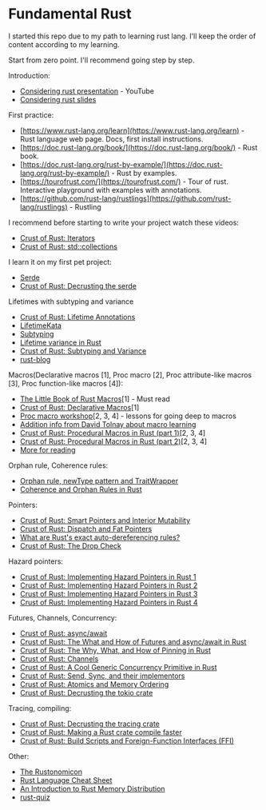 # Fundamental Rust
I started this repo due to my path to learning rust lang. I'll keep the order of content according to my learning.

Start from zero point. I'll recommend going step by step.

Introduction:
- [Considering rust presentation](https://www.youtube.com/watch?v=DnT-LUQgc7s) - YouTube
- [Considering rust slides](https://jon.thesquareplanet.com/slides/considering-rust/export.pdf)

First practice:
- [https://www.rust-lang.org/learn](https://www.rust-lang.org/learn) - Rust language web page. Docs, first install instructions.
- [https://doc.rust-lang.org/book/](https://doc.rust-lang.org/book/) - Rust book.
- [https://doc.rust-lang.org/rust-by-example/](https://doc.rust-lang.org/rust-by-example/) - Rust by examples.
- [https://tourofrust.com/](https://tourofrust.com/) - Tour of rust. Interactive playground with examples with annotations.
- [https://github.com/rust-lang/rustlings](https://github.com/rust-lang/rustlings) - Rustling

I recommend before starting to write your project watch these videos:
- [Crust of Rust: Iterators](https://www.youtube.com/watch?v=yozQ9C69pNs)
- [Crust of Rust: std::collections](https://www.youtube.com/watch?v=EF3Z4jdD1EQ)

I learn it on my first pet project:
- [Serde](https://serde.rs/)
- [Crust of Rust: Decrusting the serde](https://www.youtube.com/watch?v=BI_bHCGRgMY) 

Lifetimes with subtyping and variance
- [Crust of Rust: Lifetime Annotations](https://www.youtube.com/watch?v=rAl-9HwD858)
- [LifetimeKata](https://github.com/tfpk/lifetimekata)
- [Subtyping](https://doc.rust-lang.org/nomicon/subtyping.html)
- [Lifetime variance in Rust](https://github.com/sunshowers-code/lifetime-variance)
- [Crust of Rust: Subtyping and Variance](https://www.youtube.com/watch?v=iVYWDIW71jk)
- [rust-blog](https://github.com/pretzelhammer/rust-blog/blob/master/posts/common-rust-lifetime-misconceptions.md)

Macros(Declarative macros [1], Proc macro [2], Proc attribute-like macros [3], Proc function-like macros [4]):
- [The Little Book of Rust Macros](https://danielkeep.github.io/tlborm/book/README.html)[1] - Must read
- [Crust of Rust: Declarative Macros](https://www.youtube.com/watch?v=q6paRBbLgNw)[1]
- [Proc macro workshop](https://github.com/dtolnay/proc-macro-workshop)[2, 3, 4] - lessons for going deep to macros
- [Addition info from David Tolnay about macro learning](https://github.com/dtolnay/proc-macro-workshop/issues/22)
- [Crust of Rust: Procedural Macros in Rust (part 1)](https://www.youtube.com/watch?v=geovSK3wMB8)[2, 3, 4]
- [Crust of Rust: Procedural Macros in Rust (part 2)](https://www.youtube.com/watch?v=KVWHT1TAirU)[2, 3, 4]
- [More for reading](https://github.com/dtolnay/case-studies)

Orphan rule, Coherence rules:
- [Orphan rule, newType pattern and TraitWrapper](https://www.linkedin.com/pulse/orphan-rule-newtype-pattern-traitwrapper-amit-nadiger#:~:text=The%20orphan%20rule%20in%20Rust%20states%20that%20you%20can%20only,type%20directly%20in%20your%20crate.)
- [Coherence and Orphan Rules in Rust](https://github.com/Ixrec/rust-orphan-rules)

Pointers:
- [Crust of Rust: Smart Pointers and Interior Mutability](https://www.youtube.com/watch?v=8O0Nt9qY_vo)
- [Crust of Rust: Dispatch and Fat Pointers](https://www.youtube.com/watch?v=xcygqF5LVmM)
- [What are Rust's exact auto-dereferencing rules?](https://stackoverflow.com/questions/28519997/what-are-rusts-exact-auto-dereferencing-rules/28552082#28552082)
- [Crust of Rust: The Drop Check](https://www.youtube.com/watch?v=TJOFSMpJdzg)

Hazard pointers:
- [Crust of Rust: Implementing Hazard Pointers in Rust 1](https://www.youtube.com/watch?v=fvcbyCYdR10)
- [Crust of Rust: Implementing Hazard Pointers in Rust 2](https://www.youtube.com/watch?v=_LK7qvBWNYo)
- [Crust of Rust: Implementing Hazard Pointers in Rust 3](https://www.youtube.com/watch?v=tGn0mQF0804)
- [Crust of Rust: Implementing Hazard Pointers in Rust 4](https://www.youtube.com/watch?v=3oL1xokuHBE)

Futures, Channels, Concurrency:
- [Crust of Rust: async/await](https://www.youtube.com/watch?v=ThjvMReOXYM)
- [Crust of Rust: The What and How of Futures and async/await in Rust](https://www.youtube.com/watch?v=9_3krAQtD2k)
- [Crust of Rust: The Why, What, and How of Pinning in Rust](https://www.youtube.com/watch?v=DkMwYxfSYNQ)
- [Crust of Rust: Channels](https://www.youtube.com/watch?v=b4mS5UPHh20)
- [Crust of Rust: A Cool Generic Concurrency Primitive in Rust](https://www.youtube.com/watch?v=eLNAMEoKAAc)
- [Crust of Rust: Send, Sync, and their implementors](https://www.youtube.com/watch?v=yOezcP-XaIw)
- [Crust of Rust: Atomics and Memory Ordering](https://www.youtube.com/watch?v=rMGWeSjctlY)
- [Crust of Rust: Decrusting the tokio crate](https://www.youtube.com/watch?v=o2ob8zkeq2s)

Tracing, compiling:

- [Crust of Rust: Decrusting the tracing crate](https://www.youtube.com/watch?v=21rtHinFA40)
- [Crust of Rust: Making a Rust crate compile faster](https://www.youtube.com/watch?v=pMiqRM5ooNw)
- [Crust of Rust: Build Scripts and Foreign-Function Interfaces (FFI)](https://www.youtube.com/watch?v=pePqWoTnSmQ)

Other:
- [The Rustonomicon](https://doc.rust-lang.org/stable/nomicon/)
- [Rust Language Cheat Sheet](https://cheats.rs/)
- [An Introduction to Rust Memory Distribution](https://www.alibabacloud.com/blog/an-introduction-to-rust-memory-distribution_600132)
- [rust-quiz](https://dtolnay.github.io/rust-quiz/1)
